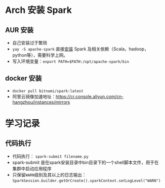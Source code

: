 # Arch 安装 Spark

## AUR 安装

- 自己安装过于繁琐
- `yay -S apache-spark` 直接[安装](https://wiki.archlinux.org/index.php/Apache_Spark) Spark 及相关依赖（Scala，hadoop，python等），需要科学上网。
- 写入环境变量：`export PATH=$PATH:/opt/apache-spark/bin`

## docker 安装

- `docker pull bitnami/spark:latest`
- 阿里云镜像加速地址：https://cr.console.aliyun.com/cn-hangzhou/instances/mirrors

# 学习记录

## 代码执行

- 代码执行： `spark-submit filename.py`
- spark-submit 是在spark安装目录中bin目录下的一个shell脚本文件，用于在集群中启动应用程序
- 只保留`WARN`级别及其以上的日志输出：`SparkSession.builder.getOrCreate().sparkContext.setLogLevel("WARN")`
